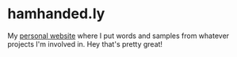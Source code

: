 # hamhanded.ly
My [personal website](http://www.hamhanded.ly) where I put words and samples from whatever projects I'm involved in. Hey that's pretty great!
